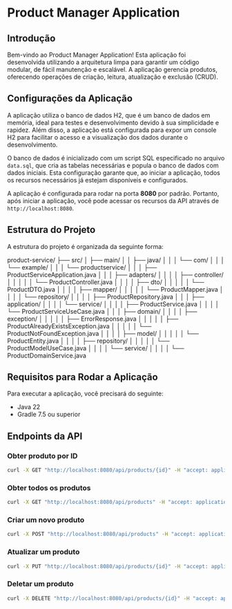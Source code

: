 # Product Manager Application

## Introdução

Bem-vindo ao Product Manager Application! Esta aplicação foi desenvolvida utilizando a arquitetura limpa para garantir um código modular, de fácil manutenção e escalável. A aplicação gerencia produtos, oferecendo operações de criação, leitura, atualização e exclusão (CRUD).


## Configurações da Aplicação

A aplicação utiliza o banco de dados H2, que é um banco de dados em memória, ideal para testes e desenvolvimento devido à sua simplicidade e rapidez. Além disso, a aplicação está configurada para expor um console H2 para facilitar o acesso e a visualização dos dados durante o desenvolvimento.

O banco de dados é inicializado com um script SQL especificado no arquivo `data.sql`, que cria as tabelas necessárias e popula o banco de dados com dados iniciais. Esta configuração garante que, ao iniciar a aplicação, todos os recursos necessários já estejam disponíveis e configurados.

A aplicação é configurada para rodar na porta **8080** por padrão. Portanto, após iniciar a aplicação, você pode acessar os recursos da API através de `http://localhost:8080`.


## Estrutura do Projeto

A estrutura do projeto é organizada da seguinte forma:

product-service/
├── src/
│   ├── main/
│   │   ├── java/
│   │   │   └── com/
│   │   │       └── example/
│   │   │           └── productservice/
│   │   │               ├── ProductServiceApplication.java
│   │   │               ├── adapters/
│   │   │               │   ├── controller/
│   │   │               │   │   └── ProductController.java
│   │   │               │   ├── dto/
│   │   │               │   │   └── ProductDTO.java
│   │   │               │   ├── mapper/
│   │   │               │   │   └── ProductMapper.java
│   │   │               │   └── repository/
│   │   │               │       ├── ProductRepository.java
│   │   │               ├── application/
│   │   │               │   └── service/
│   │   │               │       ├── ProductService.java
│   │   │               │       └── ProductServiceUseCase.java
│   │   │               ├── domain/
│   │   │               │   ├── exception/
│   │   │               │   │   ├── ErrorResponse.java
│   │   │               │   │   ├── ProductAlreadyExistsException.java
│   │   │               │   │   └── ProductNotFoundException.java
│   │   │               │   ├── model/
│   │   │               │   │   └── ProductEntity.java
│   │   │               │   ├── repository/
│   │   │               │   │   └── ProductModelUseCase.java
│   │   │               │   └── service/
│   │   │               │       └── ProductDomainService.java


## Requisitos para Rodar a Aplicação

Para executar a aplicação, você precisará do seguinte:

- Java 22
- Gradle 7.5 ou superior

## Endpoints da API

### Obter produto por ID

```bash
curl -X GET "http://localhost:8080/api/products/{id}" -H "accept: application/json"
```

### Obter todos os produtos

```bash
curl -X GET "http://localhost:8080/api/products" -H "accept: application/json"
```

### Criar um novo produto

```bash
curl -X POST "http://localhost:8080/api/products" -H "accept: application/json" -H "Content-Type: application/json" -d "{ \"name\": \"string\", \"description\": \"string\", \"price\": 0.0 }"
```

### Atualizar um produto

```bash
curl -X PUT "http://localhost:8080/api/products/{id}" -H "accept: application/json" -H "Content-Type: application/json" -d "{ \"name\": \"string\", \"description\": \"string\", \"price\": 0.0 }"
```

### Deletar um produto

```bash
curl -X DELETE "http://localhost:8080/api/products/{id}" -H "accept: application/json"
```
